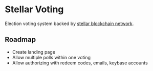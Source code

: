 # Stellar Voting

Election voting system backed by [stellar blockchain network](http://stellar.org/).

## Roadmap

- Create landing page
- Allow multiple polls within one voting
- Allow authorizing with redeem codes, emails, keybase accounts
